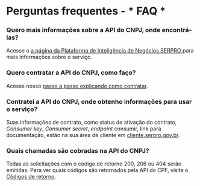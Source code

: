 # Perguntas frequentes - * FAQ *

### Quero mais informações sobre a API do CNPJ, onde encontrá-las?
Acesse o <a href="https://servicos.serpro.gov.br/inteligencia-de-negocios-serpro/" target="_blank"> a página da Plataforma de Inteligência de Negócios SERPRO </a> para mais informações sobre o serviço.

### Quero contratar a API do CNPJ, como faço?
Acesse nosso [passo a passo explicando como contratar](como_contratar.md).

### Contratei a API do CNPJ, onde obtenho informações para usar o serviço?
Suas informações de contrato, como status de ativação do contrato,  *Consumer key*, *Consumer secret*, *endpoint* consumir, link para documentação, estão na sua área de cliente em  <a href="https://cliente.serpro.gov.br" target="_blank"> cliente.serpro.gov.br</a>.

### Quais chamadas são cobradas na API do CNPJ?
Todas as solicitações com o código de retorno 200, 206 ou 404 serão emitidas. Para ver quais códigos são retornados pela API do CPF, visite o [Códigos de retorno](codigos_retorno.md).